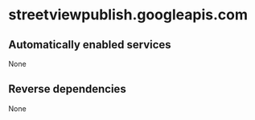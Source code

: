 # streetviewpublish.googleapis.com

## Automatically enabled services

None

## Reverse dependencies

None
